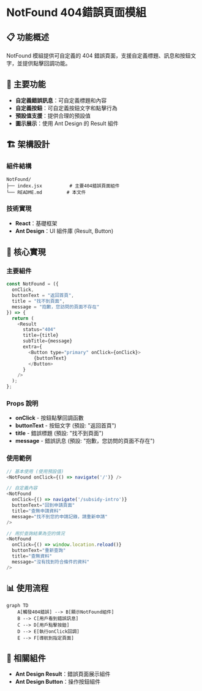 # NotFound 404錯誤頁面模組

## 📋 功能概述
NotFound 模組提供可自定義的 404 錯誤頁面，支援自定義標題、訊息和按鈕文字，並提供點擊回調功能。

## 🎯 主要功能
- **自定義錯誤訊息**：可自定義標題和內容
- **自定義按鈕**：可自定義按鈕文字和點擊行為
- **預設值支援**：提供合理的預設值
- **圖示展示**：使用 Ant Design 的 Result 組件

## 🏗️ 架構設計

### 組件結構
```
NotFound/
├── index.jsx          # 主要404錯誤頁面組件
└── README.md         # 本文件
```

### 技術實現
- **React**：基礎框架
- **Ant Design**：UI 組件庫 (Result, Button)

## 🔧 核心實現

### 主要組件
```javascript
const NotFound = ({
  onClick,
  buttonText = "返回首頁",
  title = "找不到頁面",
  message = "抱歉，您訪問的頁面不存在"
}) => {
  return (
    <Result
      status="404"
      title={title}
      subTitle={message}
      extra={
        <Button type="primary" onClick={onClick}>
          {buttonText}
        </Button>
      }
    />
  );
};
```

### Props 說明
- **onClick** - 按鈕點擊回調函數
- **buttonText** - 按鈕文字 (預設: "返回首頁")
- **title** - 錯誤標題 (預設: "找不到頁面")
- **message** - 錯誤訊息 (預設: "抱歉，您訪問的頁面不存在")

### 使用範例
```javascript
// 基本使用 (使用預設值)
<NotFound onClick={() => navigate('/')} />

// 自定義內容
<NotFound
  onClick={() => navigate('/subsidy-intro')}
  buttonText="回到申請頁面"
  title="查無申請資料"
  message="找不到您的申請記錄，請重新申請"
/>

// 用於查詢結果為空的情況
<NotFound
  onClick={() => window.location.reload()}
  buttonText="重新查詢"
  title="查無資料"
  message="沒有找到符合條件的資料"
/>
```

## 📊 使用流程

```mermaid
graph TD
    A[觸發404錯誤] --> B[顯示NotFound組件]
    B --> C[用戶看到錯誤訊息]
    C --> D[用戶點擊按鈕]
    D --> E[執行onClick回調]
    E --> F[導航到指定頁面]
```

## 🔗 相關組件
- **Ant Design Result**：錯誤頁面展示組件
- **Ant Design Button**：操作按鈕組件
